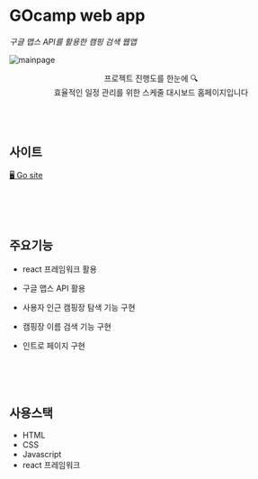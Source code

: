 # GOcamp web app

_구글 맵스 API를 활용한 캠핑 검색 웹앱_

![mainpage](#)

<p align="center">프로젝트 진행도를 한눈에 🔍 <br>
효율적인 일정 관리를 위한 스케줄 대시보드 홈페이지입니다<br>
<br>
<br>
<br>

## 사이트

[🖥 Go site](https://www.dabipyeung.com/APIProject/hyekyeung/lbcamp/)<br>

<br>
<br>
<br>

## 주요기능

- react 프레임워크 활용
- 구글 맵스 API 활용
- 사용자 인근 캠핑장 탐색 기능 구현
- 캠핑장 이름 검색 기능 구현
- 인트로 페이지 구현

  <br>
  <br>
  <br>

## 사용스택

- HTML
- CSS
- Javascript
- react 프레임워크
  <br>
  <br>
  <br>
